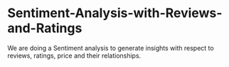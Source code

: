# Sentiment-Analysis-with-Reviews-and-Ratings
We are doing a Sentiment analysis to generate insights with respect to reviews, ratings, price and their relationships.

